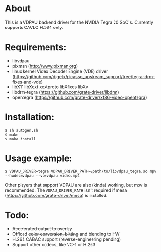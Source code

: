 # About

This is a VDPAU backend driver for the NVIDIA Tegra 20 SoC's. Currently
supports CAVLC H.264 only.

# Requirements:

* libvdpau
* pixman (http://www.pixman.org)
* linux kernel Video Decoder Engine (VDE) driver (https://github.com/digetx/picasso_upstream_support/tree/tegra-drm-fixes-and-vde)
* libX11 libXext xextproto libXfixes libXv
* libdrm-tegra (https://github.com/grate-driver/libdrm)
* opentegra (https://github.com/grate-driver/xf86-video-opentegra)

# Installation:
```
$ sh autogen.sh
$ make
$ make install
```

# Usage example:

```
$ VDPAU_DRIVER=tegra VDPAU_DRIVER_PATH=/path/to/libvdpau_tegra.so mpv --hwdec=vdpau --vo=vdpau video.mp4
```

Other players that support VDPAU are also (kinda) working, but mpv is recommended. The `VDPAU_DRIVER_PATH` isn't required if mesa (https://github.com/grate-driver/mesa) is installed.

# Todo:

* ~~Accelerated output to overlay~~
* Offload ~~color conversion, blitting~~ and blending to HW
* H.264 CABAC support (reverse-engineering pending)
* Support other codecs, like VC-1 or H.263
